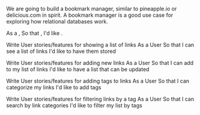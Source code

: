

We are going to build a bookmark manager, similar to pineapple.io or delicious.com in spirit. A bookmark manager is a good use case for exploring how relational databases work.

As a <Stakeholder>,
So that <Motivation>,
I'd like <Task>.

Write User stories/features for showing a list of links
As a User
So that I can see a list of links
I'd like to have them stored

Write User stories/features for adding new links
As a User
So that I can add to my list of links
I'd like to have a list that can be updated

Write User stories/features for adding tags to links
As a User
So that I can categorize my links
I'd like to add tags

Write User stories/features for filtering links by a tag
As a User
So that I can search by link categories
I'd like to filter my list by tags

